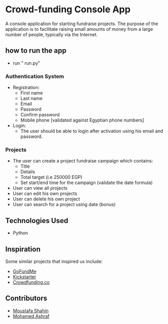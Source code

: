 # Crowd-funding Console App

A console application for starting fundraise projects. The purpose of the application is to facilitate raising small amounts of money from a large number of people, typically via the Internet.

## how to run the app

- run " run.py"

### Authentication System

- Registration:
  - First name
  - Last name
  - Email
  - Password
  - Confirm password
  - Mobile phone [validated against Egyptian phone numbers]
- Login:
  - The user should be able to login after activation using his email and password.

### Projects

- The user can create a project fundraise campaign which contains:
  - Title
  - Details
  - Total target (i.e 250000 EGP)
  - Set start/end time for the campaign (validate the date formula)
- User can view all projects
- User can edit his own projects
- User can delete his own project
- User can search for a project using date (bonus)

## Technologies Used

- Python

## Inspiration

Some similar projects that inspired us include:

- [GoFundMe](https://www.gofundme.com)
- [Kickstarter](https://www.kickstarter.com)
- [Crowdfunding.co](https://www.crowdfunding.co)

## Contributors

- [Moustafa Shahin](https://github.com/moustafashahin122)
- [Mohamed Ashraf](https://github.com/mohamedashraf206)
